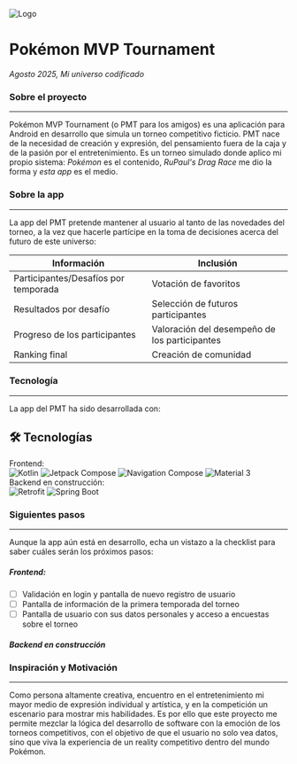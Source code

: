 ![Logo](/ruta/a/la/imagen.jpg)

# **Pokémon MVP Tournament**

_Agosto 2025, Mi universo codificado_

### **Sobre el proyecto**

***
Pokémon MVP Tournament (o PMT para los amigos) es una aplicación para Android en desarrollo que simula un torneo competitivo ficticio. PMT nace de la necesidad de creación y expresión, del pensamiento fuera de la caja y de la pasión por el entretenimiento. Es un torneo simulado donde aplico mi propio sistema: _Pokémon_ es el contenido, _RuPaul's Drag Race_ me dio la forma y _esta app_ es el medio.

### **Sobre la app**

***

La app del PMT pretende mantener al usuario al tanto de las novedades del torneo, a la vez que hacerle partícipe en la toma de decisiones acerca del futuro de este universo:

<div align="center">
 
| Información | Inclusión |
|-------------|-----------|
|Participantes/Desafíos por temporada|Votación de favoritos|
|Resultados por desafío|Selección de futuros participantes|
|Progreso de los participantes|Valoración del desempeño de los participantes|
|Ranking final|Creación de comunidad|

</div>

### **Tecnología**

 ***
 
 La app del PMT ha sido desarrollada con:

 ## 🛠️ Tecnologías

Frontend:
<br>
![Kotlin](https://img.shields.io/badge/Kotlin-0095D5?logo=kotlin&logoColor=white&style=for-the-badge)
![Jetpack Compose](https://img.shields.io/badge/Jetpack%20Compose-4285F4?logo=jetpackcompose&logoColor=white&style=for-the-badge)
![Navigation Compose](https://img.shields.io/badge/Navigation_Compose-4285F4?logo=android&logoColor=white&style=for-the-badge)
![Material 3](https://img.shields.io/badge/Material%203-757575?logo=materialdesign&logoColor=white&style=for-the-badge)
<br>
Backend en construcción:
<br>
![Retrofit](https://img.shields.io/badge/Retrofit-3DDC84?logo=android&logoColor=white&style=for-the-badge)
![Spring Boot](https://img.shields.io/badge/Spring%20Boot-6DB33F?logo=springboot&logoColor=white&style=for-the-badge)

### **Siguientes pasos**

***

Aunque la app aún está en desarrollo, echa un vistazo a la checklist para saber cuáles serán los próximos pasos:

##### _Frontend:_
- [ ] Validación en login y pantalla de nuevo registro de usuario
- [ ] Pantalla de información de la primera temporada del torneo
- [ ] Pantalla de usuario con sus datos personales y acceso a encuestas sobre el torneo

##### _Backend en construcción_


### **Inspiración y Motivación**

***

Como persona altamente creativa, encuentro en el entretenimiento mi mayor medio de expresión individual y artística, y en la competición un escenario para mostrar mis habilidades.
Es por ello que este proyecto me permite mezclar la lógica del desarrollo de software con la emoción de los torneos competitivos, con el objetivo de que el usuario no solo vea datos, sino que viva la experiencia de un reality competitivo dentro del mundo Pokémon.
